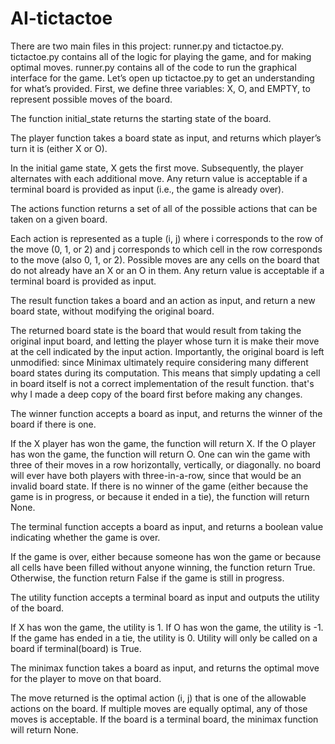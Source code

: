 # AI-tictactoe

There are two main files in this project: runner.py and tictactoe.py. tictactoe.py contains all of the logic for playing the game, and for making optimal moves. runner.py contains all of the code to run the graphical interface for the game. Let’s open up tictactoe.py to get an understanding for what’s provided. First, we define three variables: X, O, and EMPTY, to represent possible moves of the board.

The function initial_state returns the starting state of the board.

The player function takes a board state as input, and returns which player’s turn it is (either X or O). 

  In the initial game state, X gets the first move. Subsequently, the player alternates with each additional move.
  Any return value is acceptable if a terminal board is provided as input (i.e., the game is already over).

The actions function returns a set of all of the possible actions that can be taken on a given board.

  Each action is represented as a tuple (i, j) where i corresponds to the row of the move (0, 1, or 2) and j corresponds to which cell in the row corresponds to the move (also 0, 1, or 2).
  Possible moves are any cells on the board that do not already have an X or an O in them.
  Any return value is acceptable if a terminal board is provided as input.

The result function takes a board and an action as input, and return a new board state, without modifying the original board. 

  The returned board state is the board that would result from taking the original input board, and letting the player whose turn it is make their move at the cell indicated by the input     action.
  Importantly, the original board is left unmodified: since Minimax ultimately require considering many different board states during its computation. This means that simply updating a       cell in board itself is not a correct implementation of the result function. that's why I made a deep copy of the board first before making any changes.

The winner function accepts a board as input, and returns the winner of the board if there is one.

  If the X player has won the game, the function will return X. If the O player has won the game, the function will return O.
  One can win the game with three of their moves in a row horizontally, vertically, or diagonally.
  no board will ever have both players with three-in-a-row, since that would be an invalid board state.
  If there is no winner of the game (either because the game is in progress, or because it ended in a tie), the function will return None.

The terminal function accepts a board as input, and returns a boolean value indicating whether the game is over.

  If the game is over, either because someone has won the game or because all cells have been filled without anyone winning, the function return True.
  Otherwise, the function return False if the game is still in progress.

The utility function accepts a terminal board as input and outputs the utility of the board.

  If X has won the game, the utility is 1. If O has won the game, the utility is -1. If the game has ended in a tie, the utility is 0.
  Utility will only be called on a board if terminal(board) is True.

The minimax function takes a board as input, and returns the optimal move for the player to move on that board.

  The move returned is the optimal action (i, j) that is one of the allowable actions on the board. If multiple moves are equally optimal, any of those moves is acceptable.
  If the board is a terminal board, the minimax function will return None.

